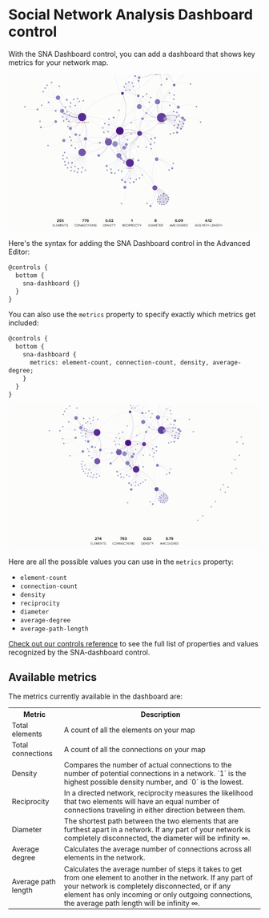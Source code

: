 # Social Network Analysis Dashboard control

With the SNA Dashboard control, you can add a dashboard that shows key metrics for your network map.

![SNA Dashboard](/images/sna-dashboard.png)

Here's the syntax for adding the SNA Dashboard control in the Advanced Editor:

```
@controls {
  bottom {
    sna-dashboard {}
  }
}
```

You can also use the `metrics` property to specify exactly which metrics get included:

```
@controls {
  bottom {
    sna-dashboard {
      metrics: element-count, connection-count, density, average-degree;
    }
  }
}
```

![SNA Dashboard with custom metrics](/images/sna-dashboard-custom-metrics.png)

Here are all the possible values you can use in the `metrics` property:

- `element-count`
- `connection-count`
- `density`
- `reciprocity`
- `diameter`
- `average-degree`
- `average-path-length`

[Check out our controls reference](/guides/controls/controls-reference.md) to see the full list of properties and values recognized by the SNA-dashboard control.


## Available metrics

The metrics currently available in the dashboard are:

<table><tbody>
<tr>
<th>Metric</th>
<th>Description</th>
</tr>
<tr>
<td>Total elements</td>
<td>A count of all the elements on your map</td>
</tr>
<tr>
<td>Total connections</td>
<td>A count of all the connections on your map</td>
</tr>
<tr>
<td>Density</td>
<td>Compares the number of actual connections to the number of potential connections in a network. `1` is the highest possible density number, and `0` is the lowest.</td>
</tr>
<tr>
<td>Reciprocity</td>
<td>In a directed network, reciprocity measures the likelihood that two elements will have an equal number of connections traveling in either direction between them.</td>
</tr>
<tr>
<td>Diameter</td>
<td>The shortest path between the two elements that are furthest apart in a network. If any part of your network is completely disconnected, the diameter will be infinity ∞.</td>
</tr>
<tr>
<td>Average degree</td>
<td>Calculates the average number of connections across all elements in the network.</td>
</tr>
<tr>
<td>Average path length</td>
<td>Calculates the average number of steps it takes to get from one element to another in the network. If any part of your network is completely disconnected, or if any element has only incoming or only outgoing connections, the average path length will be infinity ∞.</td>
</tr>
</tbody></table>
